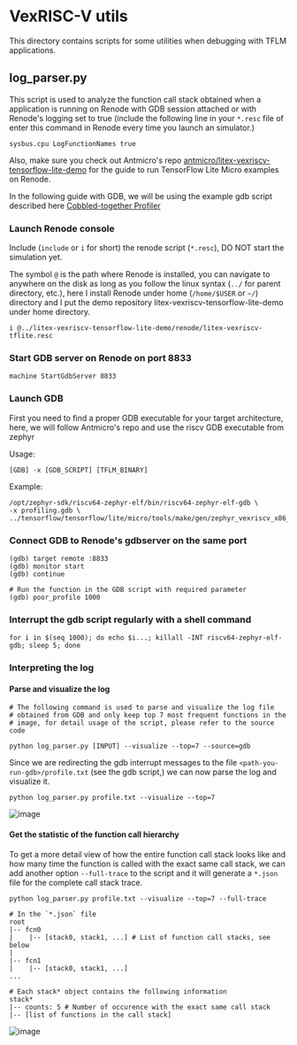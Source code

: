 # VexRISC-V utils
This directory contains scripts for some utilities when debugging with TFLM applications.

## log_parser.py
This script is used to analyze the function call stack obtained when a application is running on Renode with GDB session attached or with Renode's logging set to true (include the following line in your `*.resc` file of enter this command in Renode every time you launch an simulator.)

```
sysbus.cpu LogFunctionNames true
```

Also, make sure you check out Antmicro's repo [antmicro/litex-vexriscv-tensorflow-lite-demo](https://github.com/antmicro/litex-vexriscv-tensorflow-lite-demo) for the guide to run TensorFlow Lite Micro examples on Renode.

In the following guide with GDB, we will be using the example gdb script described here [Cobbled-together Profiler
](https://xobs.io/cobbled-together-profiler/)

### Launch Renode console
Include (`include` or `i` for short) the renode script (`*.resc`), DO NOT start the simulation yet.

The symbol `@` is the path where Renode is installed, you can navigate to anywhere on the disk as long as you follow the linux syntax (`../` for parent directory, etc.), here I install Renode under home (`/home/$USER` or `~/`) directory and I put the demo repository litex-vexriscv-tensorflow-lite-demo under home directory.

```
i @../litex-vexriscv-tensorflow-lite-demo/renode/litex-vexriscv-tflite.resc
```

### Start GDB server on Renode on port 8833
```
machine StartGdbServer 8833
```

### Launch GDB
First you need to find a proper GDB executable for your target architecture, here, we will follow Antmicro's repo and use the riscv GDB executable from zephyr

Usage:
```
[GDB] -x [GDB_SCRIPT] [TFLM_BINARY]
```

Example:
```
/opt/zephyr-sdk/riscv64-zephyr-elf/bin/riscv64-zephyr-elf-gdb \
-x profiling.gdb \
../tensorflow/tensorflow/lite/micro/tools/make/gen/zephyr_vexriscv_x86_64/magic_wand/build/zephyr/zephyr.elf
```

### Connect GDB to Renode's gdbserver on the same port
```
(gdb) target remote :8833
(gdb) monitor start
(gdb) continue

# Run the function in the GDB script with required parameter
(gdb) poor_profile 1000
```

### Interrupt the gdb script regularly with a shell command
```
for i in $(seq 1000); do echo $i...; killall -INT riscv64-zephyr-elf-gdb; sleep 5; done
```

### Interpreting the log
#### Parse and visualize the log
```
# The following command is used to parse and visualize the log file
# obtained from GDB and only keep top 7 most frequent functions in the
# image, for detail usage of the script, please refer to the source code

python log_parser.py [INPUT] --visualize --top=7 --source=gdb
```

Since we are redirecting the gdb interrupt messages to the file `<path-you-run-gdb>/profile.txt` (see the gdb script,) we can now parse the log and visualize it.

```
python log_parser.py profile.txt --visualize --top=7
```

![image](https://user-images.githubusercontent.com/21079720/91755127-75537880-eb7f-11ea-89e3-fe6704c41c8a.png)

#### Get the statistic of the function call hierarchy
To get a more detail view of how the entire function call stack looks like and how many time the function is called with the exact same call stack, we can add another option `--full-trace` to the script and it will generate a `*.json` file for the complete call stack trace.
```
python log_parser.py profile.txt --visualize --top=7 --full-trace
```

```
# In the `*.json` file
root
|-- fcn0
|    |-- [stack0, stack1, ...] # List of function call stacks, see below
|
|-- fcn1
|    |-- [stack0, stack1, ...]
...
```

```
# Each stack* object contains the following information
stack*
|-- counts: 5 # Number of occurence with the exact same call stack
|-- [list of functions in the call stack]
```

![image](https://user-images.githubusercontent.com/21079720/91755189-8bf9cf80-eb7f-11ea-884c-2354f3470271.png)

